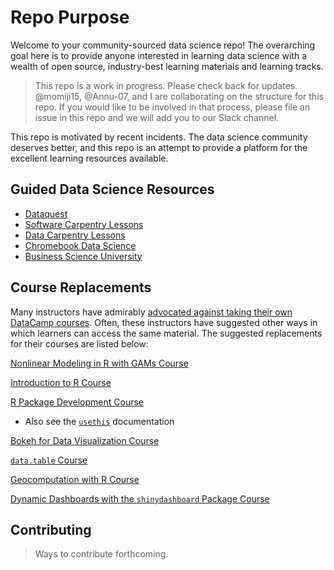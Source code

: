 # Repo Purpose

Welcome to your community-sourced data science repo! The overarching goal here is to provide anyone interested in learning data science with a wealth of open source, industry-best learning materials and learning tracks.

> This repo is a work in progress. Please check back for updates. @momiji15, @Annu-07, and I are collaborating on the structure for this repo. If you would like to be involved in that process, please file an issue in this repo and we will add you to our Slack channel.  

This repo is motivated by recent incidents. The data science community deserves better, and this repo is an attempt to provide a platform for the excellent learning resources available.

## Guided Data Science Resources

* [Dataquest](https://www.dataquest.io/)
* [Software Carpentry Lessons](https://software-carpentry.org/lessons/)
* [Data Carpentry Lessons](https://datacarpentry.org/lessons/)
* [Chromebook Data Science](http://jhudatascience.org/chromebookdatascience/cbds.html)
* [Business Science University](https://university.business-science.io/p/jumpstart-with-r)

## Course Replacements

Many instructors have admirably [advocated against taking their own DataCamp courses](https://twitter.com/noamross/status/1116667602741485571). Often, these instructors have suggested other ways in which learners can access the same material. The suggested replacements for their courses are listed below:

[Nonlinear Modeling in R with GAMs Course](https://github.com/noamross/datacamp-sexual-assault)

[Introduction to R Course](https://rstudio.cloud/learn/primers)

[R Package Development Course](https://kbroman.org/pkg_primer/)

* Also see the [`usethis`](https://www.tidyverse.org/articles/2019/04/usethis-1.5.0/) documentation

[Bokeh for Data Visualization Course](https://mybinder.org/v2/gh/bokeh/bokeh-notebooks/master?filepath=tutorial%2F00%20-%20Introduction%20and%20Setup.ipynb)

[`data.table` Course](https://github.com/jameslamb/teaching/tree/master/datacamp_audition)

[Geocomputation with R Course](https://geocompr.robinlovelace.net)  

[Dynamic Dashboards with the `shinydashboard` Package Course](https://leanpub.com/c/shinydashboard)

## Contributing

> Ways to contribute forthcoming. 
